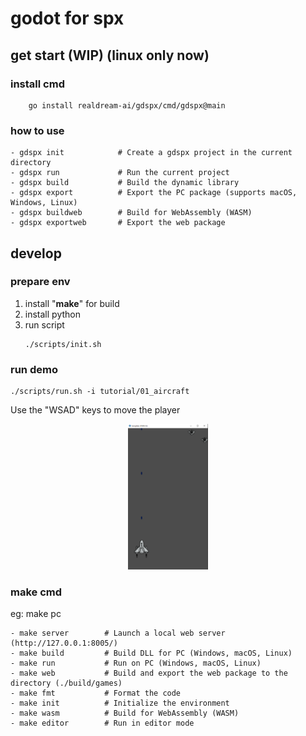 # godot for spx


## get start (WIP) (linux only now)

### install cmd
```
	go install realdream-ai/gdspx/cmd/gdspx@main
```

### how to use
    
    - gdspx init            # Create a gdspx project in the current directory
    - gdspx run             # Run the current project
    - gdspx build           # Build the dynamic library
    - gdspx export          # Export the PC package (supports macOS, Windows, Linux)
    - gdspx buildweb        # Build for WebAssembly (WASM)
    - gdspx exportweb       # Export the web package




## develop 
### prepare env
1. install "**make**" for build
2. install python
3. run script 
    ```
    ./scripts/init.sh
    ```


### run demo 
```
./scripts/run.sh -i tutorial/01_aircraft
```

Use the "WSAD" keys to move the player

<p align="center"><img src="docs\pics\01_aircraft.png?raw=true" width="128"></p> 



### make cmd
eg:  make pc 

    - make server        # Launch a local web server (http://127.0.0.1:8005/)
    - make build         # Build DLL for PC (Windows, macOS, Linux)
    - make run           # Run on PC (Windows, macOS, Linux)
    - make web           # Build and export the web package to the directory (./build/games)
    - make fmt           # Format the code
    - make init          # Initialize the environment
    - make wasm          # Build for WebAssembly (WASM)
    - make editor        # Run in editor mode


